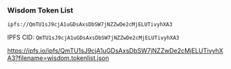 
### Wisdom Token List

`ipfs://QmTU1sJ9cjA1uGDsAxsDbSW7jNZZwDe2cMjELUTivyhXA3`

IPFS CID: `QmTU1sJ9cjA1uGDsAxsDbSW7jNZZwDe2cMjELUTivyhXA3`

https://ipfs.io/ipfs/QmTU1sJ9cjA1uGDsAxsDbSW7jNZZwDe2cMjELUTivyhXA3?filename=wisdom.tokenlist.json
